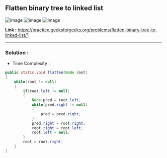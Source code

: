 ## Flatten binary tree to linked list

![image](https://user-images.githubusercontent.com/23376002/194599855-85add02e-8fda-4f2c-aea0-0260431adf6d.png)
![image](https://user-images.githubusercontent.com/23376002/194600032-fb3b619d-5285-493f-9922-26b6f1375d26.png)
![image](https://user-images.githubusercontent.com/23376002/194600115-1e1227c5-dee5-4565-b018-a14a9944eb08.png)


**Link :** https://practice.geeksforgeeks.org/problems/flatten-binary-tree-to-linked-list/1


-------------------------------------------------------------------------------------------------------------------------------------------------------


### Solution :

- Time Complexity :


```java
public static void flatten(Node root)
{
    while(root != null) 
    {
        if(root.left != null) 
        {
            Node pred = root.left;
            while(pred.right != null) 
            {
                pred = pred.right;
            }
            pred.right = root.right;
            root.right = root.left;
            root.left = null;
        }
        root = root.right;
    }
}

```



